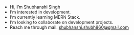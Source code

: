 - Hi, I’m Shubhanshi Singh
- I’m interested in development.
- I’m currently learning MERN Stack.
- I’m looking to collaborate on development projects.
- Reach me through mail: shubhanshi.shubh860@gmail.com

<!---
shubh-8/shubh-8 is a ✨ special ✨ repository because its `README.md` (this file) appears on your GitHub profile.
You can click the Preview link to take a look at your changes.
--->
